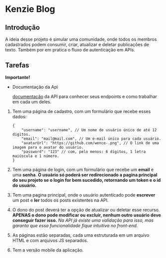 Kenzie Blog
===================

Introdução
----------

A ideia desse projeto é simular uma comunidade, onde todos os membros
cadastrados podem consumir, criar, atualizar e deletar publicações de
texto. Também por em pratica o fluxo de autenticação em APIs.

Tarefas
-------

**Importante!**

-   Documentação da Api

    [documentação](https://gitlab.com/-/snippets/2363840)
    da API para conhecer seus endpoints e como trabalhar em cada um
    deles.

1.  Tem uma página de cadastro, com um formulário que recebe esses
    dados:

        {
            "username": "username", // Um nome de usuário único de até 12 digitos.
            "email": "mail@mail.com", // Um e-mail único para cada usuário.
            "avatarUrl": "https://github.com/wence-.png", // O link de uma imagem para o avatar do usuário.
            "password": "123" // com, pelo menos: 6 dígitos, 1 letra maiúscula e 1 número.
        }

2.  Tem uma página de login, com um formulário que recebe um
    **email** e uma **senha**. **O usuário só poderá ser redirecionado a
    pagina principal do seu projeto se o login for bem sucedido,
    retornando um token e o id do usuário.**

3.  Tem uma pagina principal, onde o usuário autenticado pode **escrever**
    um post e **ler** todos os posts existentes na API.

4.  O dono do post deverá ter a opção de atualizar ou deletar esse
    recurso. **APENAS o dono pode modificar ou excluir, nenhum outro
    usuário deve conseguir fazer isso.** *Na API já existe uma validação
    para isso, mas garanta que essa funcionalidade fique intuitiva no
    front-end.*

5.  As páginas estão separadas, cada uma estruturada em um
    arquivo HTML e com arquivos JS separados.

6.  Tem a versão mobile da aplicação.
  

